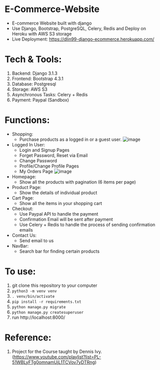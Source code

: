 # E-Commerce-Website 
- E-commerce Website built with django
- Use Django, Bootstrap, PostgreSQL, Celery, Redis and Deploy on Heroku with AWS S3 storage
- Live Deployment: https://dlin99-django-ecommerce.herokuapp.com/


# Tech & Tools:
1. Backend: Django 3.1.3
2. Frontend: Bootstrap 4.3.1 
3. Database: Postgresql
4. Storage: AWS S3
5. Asynchronous Tasks: Celery + Redis
6. Payment: Paypal (Sandbox)

# Functions:
- Shopping:
  - Purchase products as a logged in or a guest user.
  ![image](https://github.com/dlin99/E-Commerce-Website/blob/main/demo/login.png)
- Logged In User:
  - Login and Signup Pages
  - Forget Password, Reset via Email
  - Change Password
  - Profile/Change Profile Pages
  - My Orders Page
  ![image](https://github.com/dlin99/E-Commerce-Website/blob/main/demo/signup.png)
- Homepage:
  - Show all the products with pagination (6 items per page)
- Product Page:
  - Show the details of individual product
- Cart Page:
  - Show all the items in your shopping cart
- Checkout:
  - Use Paypal API to handle the payment 
  - Confirmation Email will be sent after payment
  - Use Celery + Redis to handle the process of sending confirmation emails
- Contact Us:
  - Send email to us
- NavBar:
  - Search bar for finding certain products


# To use:
1. git clone this repository to your computer
2. `python3 -m venv venv`
3. `. venv/bin/activate`
4. `pip install -r requirements.txt`
5. `python manage.py migrate`
6. `python manage.py createsuperuser`
7. run http://localhost:8000/


# Reference:
1. Project for the Course taught by Dennis Ivy. (https://www.youtube.com/playlist?list=PL-51WBLyFTg0omnamUjL1TCVov7yDTRng)